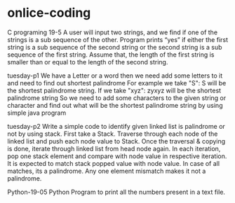 # onlice-coding
 
C programing 19-5
A user will input two strings, and we find if one of the strings is a sub sequence of the other. Program prints “yes” if either the first string is a sub sequence of the second string or the second string is a sub sequence of the first string. Assume that, the length of the first string is smaller than or equal to the length of the second string.

tuesday-p1
We have a Letter or a word then we need add some letters to it and need to find out shortest palindrome For example we take "S": S will be the shortest palindrome string. If we take "xyz": zyxyz will be the shortest palindrome string So we need to add some characters to the given string or character and find out what will be the shortest palindrome string by using simple java program

tuesday-p2
Write a simple code to identify given linked list is palindrome or not by using stack. First take a Stack. Traverse through each node of the linked list and push each node value to Stack. Once the traversal & copying is done, iterate through linked list from head node again. In each iteration, pop one stack element and compare with node value in respective iteration. It is expected to match stack popped value with node value. In case of all matches, its a palindrome. Any one element mismatch makes it not a palindrome.

Python-19-05
Python Program to print all the numbers present in a text file.
